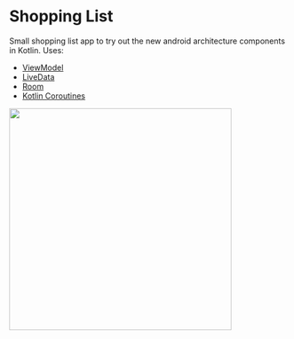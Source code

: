 # Shopping List

Small shopping list app to try out the new android architecture components in 
Kotlin. Uses:

- [ViewModel](https://developer.android.com/topic/libraries/architecture/viewmodel)
- [LiveData](https://developer.android.com/topic/libraries/architecture/livedata)
- [Room](https://developer.android.com/topic/libraries/architecture/room)
- [Kotlin Coroutines](https://codelabs.developers.google.com/codelabs/kotlin-coroutines/index.html)

<img src="https://user-images.githubusercontent.com/5729175/48680318-23875d00-eb68-11e8-8cda-4380c07ba1ce.png" height="400px"/>
